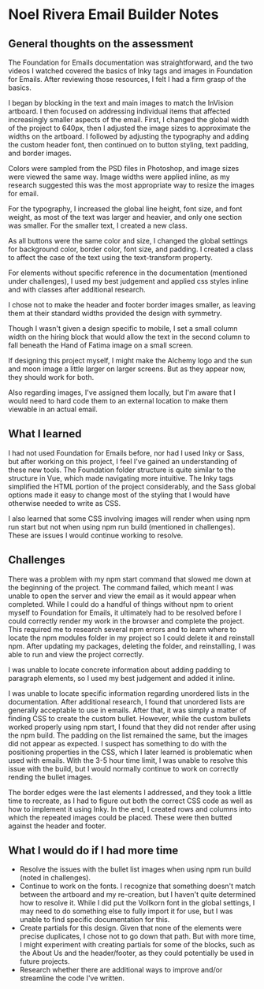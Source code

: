 # Noel Rivera Email Builder Notes

## General thoughts on the assessment

The Foundation for Emails documentation was straightforward, and the two videos I watched covered the basics of Inky tags and images in Foundation for Emails. After reviewing those resources, I felt I had a firm grasp of the basics.

I began by blocking in the text and main images to match the InVision artboard. I then focused on addressing individual items that affected increasingly smaller aspects of the email. First, I changed the global width of the project to 640px, then I adjusted the image sizes to approximate the widths on the artboard. I followed by adjusting the typography and adding the custom header font, then continued on to button styling, text padding, and border images.

Colors were sampled from the PSD files in Photoshop, and image sizes  were viewed the same way. Image widths were applied inline, as my research suggested this was the most appropriate way to resize the images for email.

For the typography, I increased the global line height, font size, and font weight, as most of the text was larger and heavier, and only one section was smaller. For the smaller text, I created a new class.

As all buttons were the same color and size, I changed the global settings for background color, border color, font size, and padding. I created a class to affect the case of the text using the text-transform property.

For elements without specific reference in the documentation (mentioned under challenges), I used my best judgement and applied css styles inline and with classes after additional research.

I chose not to make the header and footer border images smaller, as leaving them at their standard widths provided the design with symmetry.

Though I wasn't given a design specific to mobile, I set a small column width on the hiring block that would allow the text in the second column to fall beneath the Hand of Fatima image on a small screen.

If designing this project myself, I might make the Alchemy logo and the sun and moon image a little larger on larger screens. But as they appear now, they should work for both.

Also regarding images, I've assigned them locally, but I'm aware that I would need to hard code them to an external location to make them viewable in an actual email.

## What I learned

I had not used Foundation for Emails before, nor had I used Inky or Sass, but after working on this project, I feel I've gained an understanding of these new tools. The Foundation folder structure is quite similar to the structure in Vue, which made navigating more intuitive. The Inky tags simplified the HTML portion of the project considerably, and the Sass global options made it easy to change most of the styling that I would have otherwise needed to write as CSS.

I also learned that some CSS involving images will render when using npm run start but not when using npm run build (mentioned in challenges). These are issues I would continue working to resolve.

## Challenges

There was a problem with my npm start command that slowed me down at the beginning of the project. The command failed, which meant I was unable to open the server and view the email as it would appear when completed. While I could do a handful of things without npm to orient myself to Foundation for Emails, it ultimately had to be resolved before I could correctly render my work in the browser and complete the project. This required me to research several npm errors and to learn where to locate the npm modules folder in my project so I could delete it and reinstall npm. After updating my packages, deleting the folder, and reinstalling, I was able to run and view the project correctly.

I was unable to locate concrete information about adding padding to paragraph elements, so I used my best judgement and added it inline.

I was unable to locate specific information regarding unordered lists in the documentation. After additional research, I found that unordered lists are generally acceptable to use in emails. After that, it was simply a matter of finding CSS to create the custom bullet. However, while the custom bullets worked properly using npm start, I found that they did not render after using the npm build. The padding on the list remained the same, but the images did not appear as expected. I suspect has something to do with the positioning properties in the CSS, which I later learned is problematic when used with emails. With the 3-5 hour time limit, I was unable to resolve this issue with the build, but I would normally continue to work on correctly rending the bullet images.

The border edges were the last elements I addressed, and they took a little time to recreate, as I had to figure out both the correct CSS code as well as how to implement it using Inky. In the end, I created rows and columns into which the repeated images could be placed. These were then butted against the header and footer.

## What I would do if I had more time

- Resolve the issues with the bullet list images when using npm run build (noted in challenges).
- Continue to work on the fonts. I recognize that something doesn't match between the artboard and my re-creation, but I haven't quite determined how to resolve it. While I did put the Vollkorn font in the global settings, I may need to do something else to fully import it for use, but I was unable to find specific documentation for this.
- Create partials for this design. Given that none of the elements were precise duplicates, I chose not to go down that path. But with more time, I might experiment with creating partials for some of the blocks, such as the About Us and the header/footer, as they could potentially be used in future projects.
- Research whether there are additional ways to improve and/or streamline the code I've written. 
